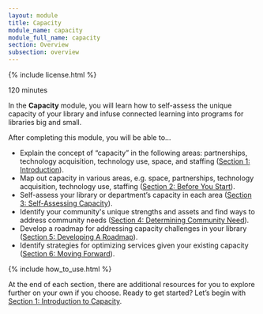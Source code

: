 ```yaml
---
layout: module
title: Capacity
module_name: capacity
module_full_name: capacity
section: Overview
subsection: overview
---
```


{% include license.html %}

<p class="time">120 minutes</p>

In the <b>Capacity</b> module, you will learn how to self-assess the unique capacity of your library and infuse connected learning into programs for libraries big and small.

<div class="objectives">
	<p>After completing this module, you will be able to...</p>
	<ul>
	<li>Explain the concept of “capacity” in the following areas: partnerships, technology acquisition, technology use, space, and staffing (<a href="{{site.url}}{{site.baseurl}}/modules/capacity/section-1-0.html">Section 1: Introduction</a>).</li>
	<li>Map out capacity in various areas, e.g. space, partnerships, technology acquisition, technology use, staffing (<a href="{{site.url}}{{site.baseurl}}/modules/capacity/section-2-0.html">Section 2: Before You Start</a>).</li>
	<li>Self-assess your library or department’s capacity in each area (<a href="{{site.url}}{{site.baseurl}}/capacity/section-3-0.html">Section 3: Self-Assessing Capacity</a>).</li>
	<li> Identify your community's unique strengths and assets and find ways to address community needs (<a href="{{site.url}}{{site.baseurl}}/modules/capacity/section-4-0.html">Section 4: Determining Community Need</a>).</li>
  <li>Develop a roadmap for addressing capacity challenges in your library (<a href="{{site.url}}{{site.baseurl}}/modules/capacity/section-5-0.html">Section 5: Developing A Roadmap</a>).</li>
	<li>Identify strategies for optimizing services given your existing capacity (<a href="{{site.url}}{{site.baseurl}}/modules/capacity/section-6-0.html/">Section 6: Moving Forward</a>).</li>
</ul>
</div>

{% include how_to_use.html %} 

At the end of each section, there are additional resources for you to explore further on your own if you choose.
Ready to get started? Let’s begin with [Section 1: Introduction to Capacity](section-1-0.html).
